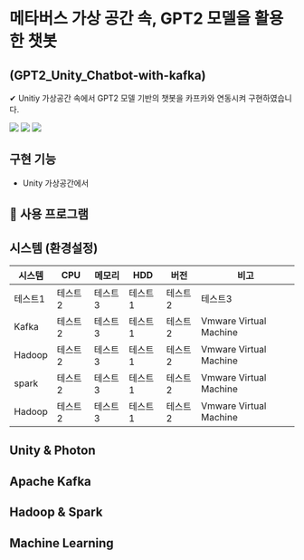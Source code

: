 # 메타버스 가상 공간 속, GPT2 모델을 활용한 챗봇 
## (GPT2_Unity_Chatbot-with-kafka)
✔ Unitiy 가상공간 속에서 GPT2 모델 기반의 챗봇을 카프카와 연동시켜 구현하였습니다.   
   
   <a href="/README.md#unity--photon"><img src="https://img.shields.io/badge/Unity & Photon-a4c5f3?style=flat-square&logo=Unity&logoColor=black"/></a>
   <a href="/README.md#unity--photon"><img src="https://img.shields.io/badge/Apache Kafka-ff9b3b?style=flat-square&logo=apache kafka&logoColor=black"/></a>
   <a href="/README.md#unity--photon"><img src="https://img.shields.io/badge/Python-52c72e?style=flat-square&logo=python&logoColor=black"/></a>


## 구현 기능  
* Unity 가상공간에서 

## 🔨 사용 프로그램   

   
## 시스템 (환경설정)
|시스템|CPU|메모리|HDD|버전|비고|
|------|---|---|------|---|---|
|테스트1|테스트2|테스트3|테스트1|테스트2|테스트3|
|Kafka|테스트2|테스트3|테스트1|테스트2|Vmware Virtual Machine|
|Hadoop|테스트2|테스트3|테스트1|테스트2|Vmware Virtual Machine|
|spark|테스트2|테스트3|테스트1|테스트2|Vmware Virtual Machine|
|Hadoop|테스트2|테스트3|테스트1|테스트2|Vmware Virtual Machine|
   
## Unity & Photon

## Apache Kafka

## Hadoop & Spark

## Machine Learning

